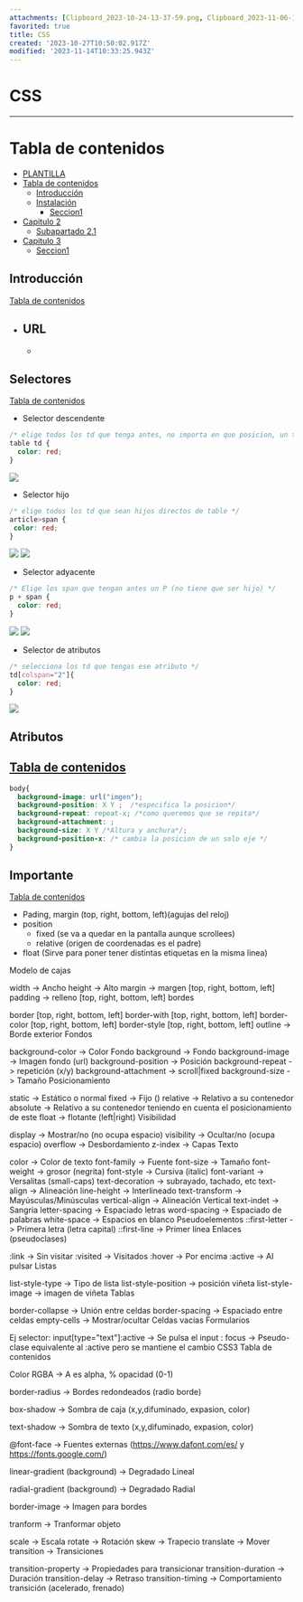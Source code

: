 ```yaml
---
attachments: [Clipboard_2023-10-24-13-37-59.png, Clipboard_2023-11-06-11-10-41.png, Clipboard_2023-11-06-11-12-17.png, Clipboard_2023-11-06-11-12-40.png, Clipboard_2023-11-06-11-19-16.png, Clipboard_2023-11-06-11-19-35.png, Clipboard_2023-11-06-11-21-23.png]
favorited: true
title: CSS
created: '2023-10-27T10:50:02.917Z'
modified: '2023-11-14T10:33:25.943Z'
---
```


# CSS
--------------

[//]: # (version: 1.0)
[//]: # (author: Izan Abramovici Cabrera)
[//]: # (date: 2023-10-24)



# Tabla de contenidos
- [PLANTILLA](#plantilla)
- [Tabla de contenidos](#tabla-de-contenidos)
  - [Introducción](#introducción)
  - [Instalación](#instalación)
    - [Seccion1](#seccion1)
- [Capitulo 2](#capitulo-2)
  - [Subapartado 2.1](#subapartado-21)
- [Capitulo 3](#capitulo-3)
    - [Seccion1](#seccion1-1)

<div style="page-break-after: always;"></div>



## Introducción
[Tabla de contenidos](#tabla-de-contenidos)

- URL
  - 
  - 

## Selectores
[Tabla de contenidos](#tabla-de-contenidos)
- Selector descendente
```css
/* elige todos los td que tenga antes, no importa en que posicion, un table */
table td {
  color: red;
}
```
![](@attachment/Clipboard_2023-11-06-11-10-41.png)

- Selector hijo
 ```css
/* elige todos los td que sean hijos directos de table */
article>span {
  color: red;
}
```
![](@attachment/Clipboard_2023-11-06-11-12-17.png)
![](@attachment/Clipboard_2023-11-06-11-12-40.png)

- Selector adyacente
```css
/* Elige los span que tengan antes un P (no tiene que ser hijo) */
p + span {
  color: red;
}
```
![](@attachment/Clipboard_2023-11-06-11-19-16.png)
![](@attachment/Clipboard_2023-11-06-11-19-35.png)


- Selector de atributos
 ```css
 /* selecciona los td que tengas ese atributo */ 
 td[colspan="2"]{
   color: red;
 }
 ```
 ![](@attachment/Clipboard_2023-11-06-11-21-23.png)


## Atributos
[Tabla de contenidos](#tabla-de-contenidos)
  -
```css
body{
  background-image: url("imgen");
  background-position: X Y ;  /*especifica la posicion*/
  background-repeat: repeat-x; /*como queremos que se repita*/
  background-attachment: ;
  background-size: X Y /*Altura y anchura*/;
  background-position-x: /* cambia la posicion de un solo eje */
}
```

## Importante
[Tabla de contenidos](#tabla-de-contenidos)
- Pading, margin (top, right, bottom, left)(agujas del reloj)
- position
  - fixed (se va a quedar en la pantalla aunque scrollees)
  - relative (origen de coordenadas es el padre)
- float (Sirve para poner tener distintas etiquetas en la misma linea)

Modelo de cajas

width -> Ancho
height -> Alto
margin -> margen [top, right, bottom, left]
padding -> relleno [top, right, bottom, left]
bordes

border [top, right, bottom, left]
border-with [top, right, bottom, left]
border-color [top, right, bottom, left]
border-style [top, right, bottom, left]
outline -> Borde exterior
Fondos

background-color -> Color Fondo
background -> Fondo
background-image -> Imagen fondo (url)
background-position -> Posición
background-repeat -> repetición (x/y)
background-attachment -> scroll|fixed
background-size -> Tamaño
Posicionamiento

static -> Estático o normal
fixed -> Fijo ()
relative -> Relativo a su contenedor
absolute -> Relativo a su contenedor teniendo en cuenta el posicionamiento de este
float -> flotante (left|right)
Visibilidad

display -> Mostrar/no (no ocupa espacio)
visibility -> Ocultar/no (ocupa espacio)
overflow -> Desbordamiento
z-index -> Capas
Texto

color -> Color de texto
font-family -> Fuente
font-size -> Tamaño
font-weight -> grosor (negrita)
font-style -> Cursiva (italic)
font-variant -> Versalitas (small-caps)
text-decoration -> subrayado, tachado, etc
text-align -> Alineación
line-height -> Interlineado
text-transform -> Mayúsculas/Minúsculas
vertical-align -> Alineación Vertical
text-indet -> Sangria
letter-spacing -> Espaciado letras
word-spacing -> Espaciado de palabras
white-space -> Espacios en blanco
Pseudoelementos
::first-letter -> Primera letra (letra capital)
::first-line -> Primer línea
Enlaces (pseudoclases)

:link -> Sin visitar
:visited -> Visitados
:hover -> Por encima
:active -> Al pulsar
Listas

list-style-type -> Tipo de lista
list-style-position -> posición viñeta
list-style-image -> imagen de viñeta
Tablas

border-collapse -> Unión entre celdas
border-spacing -> Espaciado entre celdas
empty-cells -> Mostrar/ocultar Celdas vacias
Formularios

Ej selector: input[type="text"]:active -> Se pulsa el input
: focus -> Pseudo-clase equivalente al :active pero se mantiene el cambio
CSS3
Tabla de contenidos

Color RGBA -> A es alpha, % opacidad (0-1)

border-radius -> Bordes redondeados (radio borde)

box-shadow -> Sombra de caja (x,y,difuminado, expasion, color)

text-shadow -> Sombra de texto (x,y,difuminado, expasion, color)

@font-face -> Fuentes externas (https://www.dafont.com/es/ y https://fonts.google.com/)

linear-gradient (background) -> Degradado Lineal

radial-gradient (background) -> Degradado Radial

border-image -> Imagen para bordes

tranform -> Tranformar objeto

scale -> Escala
rotate -> Rotación
skew -> Trapecio
translate -> Mover
transition -> Transiciones

transition-property -> Propiedades para transicionar
transition-duration -> Duración
transition-delay -> Retraso
transition-timing -> Comportamiento transición (acelerado, frenado)
